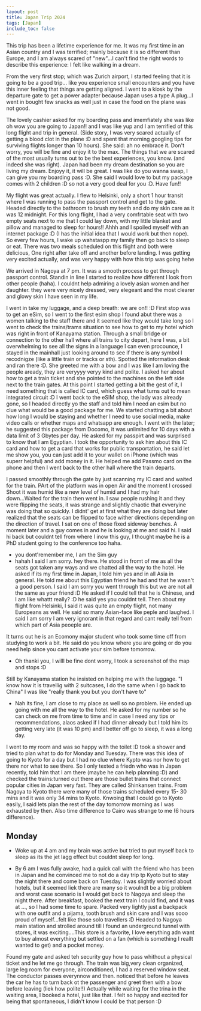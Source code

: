 ```yaml
---
layout: post
title: Japan Trip 2024
tags: [Japan]
include_toc: false
---
```

This trip has been a lifetime experience for me. It was my first time in an Asian country and I was terrified; mainly because it is so different than Europe, and I am always scared of "new"...I can't find the right words to describe this experience: I felt like walking in a dream.

From the very first stop; which was Zurich airport, I started feeling that it is going to be a good trip... like you experience small encounters and you have this inner feeling that things are getting aligned. I went to a kiosk by the departure gate to get a power adapter because Japan uses a type A plug...I went in bought few snacks as well just in case the food on the plane was not good. 

The lovely cashier asked for my boarding pass and imemfiately she was like oh wow you are going to Japan!! and I was like yup and I am terrified of this long flight and trip in general. (Side story, I was very scared actually of getting a blood clot in the plane :D and spent that morning googling tips for surviving flights longer than 10 hours).
She said: ah no embrace it. Don't worry, you will be fine and enjoy it to the max. The things that we are scared of the most usually turns out to be the best experiences, you know. (and indeed she was right). Japan had been my dream destination so you are living my dream. Enjoyy it, it will be great. I was like do you wanna swap, I can give you my boarding pass :D. She said I would love to but my package comes with 2 children :D so not a very good deal for you :D. Have fun!!

My flight was great actually. I flew to Helsinki, only a short 1 hour transit where I was running to pass the passport control and get to the gate. Headed directly to the bathroom to brush my teeth and do my skin care as it was 12 midnight. For this long flight, I had a very comfrtable seat with two empty seats next to me that I could lay down, with my little blanket and pillow and managed to sleep for hours!! 
Ahhh and I spoiled myself with an internet package :D (I has the initial idea that I would work but then nope). So every few hours, I wake up wahstaspp my family then go back to sleep or eat. There was two meals scheduled on this flight and both were delicious, One right after take off and another before landing. I was getting very excited actually, and was very happy with how this trip was going hehe

We arrived in Nagoya at 7 pm. It was a smooth process to get through passport control. Standin in line I started to realize how different I look from other people (haha). I couldnt help admiring a lovely asian women and her daughter. they were very nicely dressed, very elegeant and the most clearer and glowy skin I have seen in my life. 


I went in take my luggage, and a deep breath: we are on!! :D
First stop was to get an eSim, so I went to the first esim shop I found abut there was a women talking to the staff there and it seemed like they would take long so I went to check the trains/trams situation to see how to get to my hotel which was right in front of Kanayama station. Through a small bridge or connection to the other hall where all trains to city depart, here I was, a bit overwhelming to see all the signs in a language I can even procounce, I stayed in the mainhall just looking around to see if there is any symbol I recodnigze (like a little train or tracks or sth). Spotted the information desk and ran there :D. She greeted me with a bow and I was like I am loving the people aready, they are veryyyy veryy kind and polite. I asked her about how to get a train ticket and she pointed to the machines on the left side next to the train gates. At this point I started getting a bit the gest of it, I need something that is called IC card, which guess what turns out to mean integrated circuit :D I went back to the eSIM shop, the lady was already gone, so I headed directly yo the staff and told him I need an esim but no clue what would be a good package for me. We started chatting a bit about how long I would be staying and whether I need to use social media, make video calls or whether maps and whatsapp are enough. I went with the later; he suggested this package from Docomo, it was unlimited for 10 days with a data limit of 3 Gbytes per day. He asked for my passpirt and was surprised to know that I am Egyptian. I took the opportunity to ask him about this IC card and how to get a card that works for public transportation, he said let me show you, you can just add it to your wallet on iPhone (which was superr helpful) and add money in it. He helped me add Passmo card on the phone and then I went back to the other hall where the train departs.

I passed smoothly through the gate by just scanning my IC card and waited for the train. PArt of the platform was in open Air and the moment I crossed Shoot it was humid like a new level of humid and I had my hair down...Waited for the train then went in. I saw people rushing it and they were flipping the seats, it was strange and slightly chaotic that evveryine was doing that so quickly. I didnt' get at first what they are doing but later realized that the seats can be flipped to face wither directions depending on the direction of travel. I sat on one of those fixed sideway benches. A moment later and a guy comes in and he is looking at me and said hi. I said hi back but couldnt tell from where I inow this guy, I thought maybe he is a PhD student going to the conference too haha.
- you dont'remember me, I am the Sim guy
- hahah I said I am sorry. hey there.
He stood in fromt of me as all the seats got taken any ways and we chatted all the way to the hotel. He asked if its my first time in Japan, I told him yes and in all Asia in general. He told me about this Egyptian friend he had and that he wasn't a good person. I said I am sorry you went through this but we are not all the same as your friend :D 
He asked if I could tell that he is Chinese, and I am like whattt really? :D he said yes you couldnt tell. Then about my flight from Helsinki, I said it was quite an empty flight, not many Europeans as well. He said so many Asian-face like peple and laughed. I said I am sorry I am very ignorant in that regard and cant really tell from which part of Asia peoeple are.

It turns out he is an Ecomony major student who took some time off from studying to work a bit. He said do you know where you are going or do you need help since you cant activate your sim before tomorrow.
- Oh thanki you, I willl be fine dont worry, I took a screenshot of the map and stops :D

Still by Kanayama station he insisted on helping me with the luggage. "I know how it is travellig with 2 suitcases, I do the same when I go back to China" I was like "really thank you but you don't have to" 
- Nah its fine, I am close to my place as well so no problem. 
He ended up going with me all the way to the hotel. He asked for my number so he can check on me from time to time and in case I need any tips or recommendations, alaos asked if I had dinner already but I told him its getting very late (it was 10 pm) and I better off go to sleep, it was a long day. 

I went to my room and was so happy with the toilet :D took a shower and tried to plan what to do for Monday and Tuesday. There was this idea of going to Kyoto for a day but I had no clue where Kypto was nor how to get there nor what to see there. So I only texted a friedn who was in Japan recently, told him that I am there (maybe he can help planning :D) and checked the trains:turned out there are those bullet trains that connect popular cities in Japan very fast. They are called Shinkansen trains. From Nagoya to Kyoto there were many of those trains scheduled every 15- 30 mins and it was only 34 mins to Kyoto. Knwoing that I could go to Kyoto easily, I said lets plan the rest of the day tomorrow morning as I was exhausted by then. Also time difference to Cairo was strange to me (6 hours difference).



Monday
-----
- Woke up at 4 am and my brain was active but tried to put myself back to sleep as its the jet lagg effect but couldnt sleep for long.

- By 6 am I was fully awake, had a quick call with the friend who has been in Japan and he convinced me to not do a day trip tp Kyoto but to stay the night there and come back on Tuesday. I was slightly worried about hotels, but it seemed liek there are many so it woulndt be a big problem and worst case scenario is I would get back to Nagoya and sleep the night there. After breakfast, booked the next train I could find, and it was at ..., so I had some time to spare. Packed very lightly just a backpack with one outfit and a pijama, tooth brush and skin care and I was sooo proud of myself...felt like those solo travellers :D
Headed to Nagoya main station and strolled around till I found an underground tunnel with stores, it was exciting....This store is a favorite, I love eerything adn want to buy almost everything but settled on a fan (which is something I reallt wanted to get) and a pocket money.

Found my gate and asked teh security guy how to pass whithout a physical ticket and he let me go through. The train was big,very clean  organized, large leg room for everyone, airconditioned, I had a reserved window seat. The conductor passes everynnow and then. noticed that before he leaves the car he has to turn back ot the passenger and greet then with a bow before leaving (liek how polite!!)
Actually while waiting for the trina in the waiting area, I booked a hotel, just like that. I felt so happy and excited for being that spontaneous, I didn't know I could be that person :D




